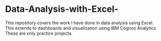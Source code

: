 # Data-Analysis-with-Excel-
This repository covers the work I have done in data analysis using Excel.
This extends to dashboards and visualization using IBM Cognos Analytics
These are only practice projects.
